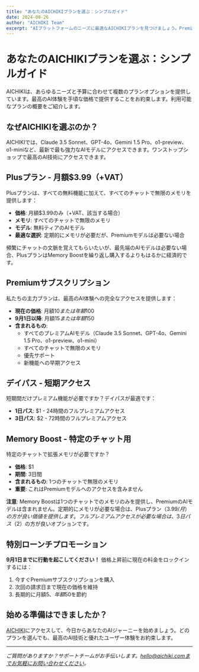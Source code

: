 ```yaml
---
title: "あなたのAICHIKIプランを選ぶ：シンプルガイド"
date: 2024-08-26
author: "AICHIKI Team"
excerpt: "AIプラットフォームのニーズに最適なAICHIKIプランを見つけましょう。Premiumサブスクリプション、デイパス、Memory Boostのオプションを比較します。"
---
```


# あなたのAICHIKIプランを選ぶ：シンプルガイド

AICHIKIは、あらゆるニーズと予算に合わせて複数のプランオプションを提供しています。最高のAI体験を手頃な価格で提供することをお約束します。利用可能なプランの概要をご紹介します。

## なぜAICHIKIを選ぶのか？

AICHIKIでは、Claude 3.5 Sonnet、GPT-4o、Gemini 1.5 Pro、o1-preview、o1-miniなど、最新で最も強力なAIモデルにアクセスできます。ワンストップショップで最高のAI技術にアクセスできます。

## Plusプラン - 月額$3.99（+VAT）

Plusプランは、すべての無料機能に加えて、すべてのチャットで無限のメモリを提供します：

- **価格**: 月額$3.99のみ（+VAT、該当する場合）
- **メモリ**: すべてのチャットで無限のメモリ
- **モデル**: 無料ティアのAIモデル
- **最適な選択**: 定期的にメモリが必要だが、Premiumモデルは必要ない場合

頻繁にチャットの文脈を覚えてもらいたいが、最先端のAIモデルは必要ない場合、PlusプランはMemory Boostを繰り返し購入するよりもはるかに経済的です。

## Premiumサブスクリプション

私たちの主力プランは、最高のAI体験への完全なアクセスを提供します：

- **現在の価格**: 月額$10または年額$100
- **9月1日以降**: 月額$15または年額$150
- **含まれるもの**:
  - すべてのプレミアムAIモデル（Claude 3.5 Sonnet、GPT-4o、Gemini 1.5 Pro、o1-preview、o1-mini）
  - すべてのチャットで無限のメモリ
  - 優先サポート
  - 新機能への早期アクセス

## デイパス - 短期アクセス

短期間だけプレミアム機能が必要ですか？デイパスが最適です：

- **1日パス**: $1 - 24時間のフルプレミアムアクセス
- **3日パス**: $2 - 72時間のフルプレミアムアクセス

## Memory Boost - 特定のチャット用

特定のチャットで拡張メモリが必要ですか？

- **価格**: $1
- **期間**: 3日間
- **含まれるもの**: 1つのチャットで無限のメモリ
- **重要**: これはPremiumモデルへのアクセスを含みません

**注意**: Memory Boostは1つのチャットでのメモリのみを提供し、PremiumのAIモデルは含まれません。定期的にメモリが必要な場合は、Plusプラン（$3.99/月）の方が良い価値を提供します。フルプレミアムアクセスが必要な場合は、3日パス（$2）の方が良いオプションです。

## 特別ローンチプロモーション

**9月1日までに行動を起こしてください！** 価格上昇前に現在の料金をロックインするには：

1. 今すぐPremiumサブスクリプションを購入
2. 次回の請求日まで現在の価格を維持
3. 長期的に月額$5、年額$50を節約

## 始める準備はできましたか？

[AICHIKI](https://aichiki.com)にアクセスして、今日からあなたのAIジャーニーを始めましょう。どのプランを選んでも、最高のAI技術と優れたユーザー体験をお約束します。

---

*ご質問がありますか？サポートチームがお手伝いします。hello@aichiki.comまでお気軽にお問い合わせください。*